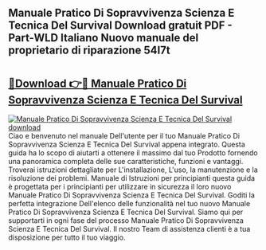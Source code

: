 ## Manuale Pratico Di Sopravvivenza Scienza E Tecnica Del Survival Download gratuit PDF - Part-WLD Italiano Nuovo manuale del proprietario di riparazione 54I7t

# <h2><a href="http://dffk0f.blite.top/?on=Manuale+Pratico+Di+Sopravvivenza+Scienza+E+Tecnica+Del+Survival">🔗Download 👉🔴 Manuale Pratico Di Sopravvivenza Scienza E Tecnica Del Survival</a></h2>

[![Manuale Pratico Di Sopravvivenza Scienza E Tecnica Del Survival download](https://i.imgur.com/lujVjoI.png)](http://dffk0f.blite.top/?on=Manuale+Pratico+Di+Sopravvivenza+Scienza+E+Tecnica+Del+Survival)
Ciao e benvenuto nel manuale Dell'utente per il tuo Manuale Pratico Di Sopravvivenza Scienza E Tecnica Del Survival appena integrato. Questa guida ha lo scopo di aiutarti a ottenere il massimo dal tuo Prodotto fornendo una panoramica completa delle sue caratteristiche, funzioni e vantaggi. Troverai istruzioni dettagliate per L'installazione, L'uso, la manutenzione e la risoluzione dei problemi. Manuale di Istruzioni per principianti questa guida è progettata per i principianti per utilizzare in sicurezza il loro nuovo Manuale Pratico Di Sopravvivenza Scienza E Tecnica Del Survival. Goditi la perfetta integrazione Dell'elenco delle funzionalità nel tuo nuovo Manuale Pratico Di Sopravvivenza Scienza E Tecnica Del Survival. Siamo qui per supportarti in ogni fase del processo Manuale Pratico Di Sopravvivenza Scienza E Tecnica Del Survival. Il nostro Team di assistenza clienti è a tua disposizione per tutto il tuo viaggio.
